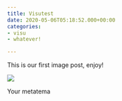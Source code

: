 ```yaml
---
title: Visutest
date: 2020-05-06T05:18:52.000+00:00
categories:
- visu
- whatever!

---
```

This is our first image post, enjoy!

![](https://news.artnet.com/app/news-upload/2019/12/5db820a075ba3.jpg)

Your metatema